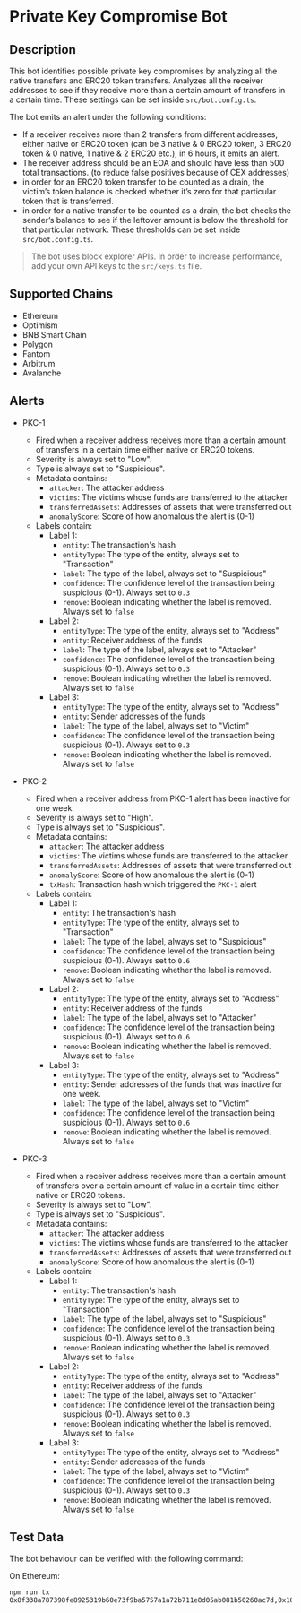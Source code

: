 # Private Key Compromise Bot

## Description

This bot identifies possible private key compromises by analyzing all the native transfers and ERC20 token transfers. Analyzes all the receiver addresses to see if they receive more than a certain amount of transfers in a certain time. These settings can be set inside `src/bot.config.ts`.

The bot emits an alert under the following conditions:

- If a receiver receives more than 2 transfers from different addresses, either native or ERC20 token (can be 3 native & 0 ERC20 token, 3 ERC20 token & 0 native, 1 native & 2 ERC20 etc.), in 6 hours, it emits an alert.
- The receiver address should be an EOA and should have less than 500 total transactions. (to reduce false positives because of CEX addresses)
- in order for an ERC20 token transfer to be counted as a drain, the victim’s token balance is checked whether it’s zero for that particular token that is transferred.
- in order for a native transfer to be counted as a drain, the bot checks the sender’s balance to see if the leftover amount is below the threshold for that particular network. These thresholds can be set inside `src/bot.config.ts`.

> The bot uses block explorer APIs. In order to increase performance, add your own API keys to the `src/keys.ts` file.

## Supported Chains

- Ethereum
- Optimism
- BNB Smart Chain
- Polygon
- Fantom
- Arbitrum
- Avalanche

## Alerts

- PKC-1

  - Fired when a receiver address receives more than a certain amount of transfers in a certain time either native or ERC20 tokens.
  - Severity is always set to "Low".
  - Type is always set to "Suspicious".
  - Metadata contains:
    - `attacker`: The attacker address
    - `victims`: The victims whose funds are transferred to the attacker
    - `transferredAssets`: Addresses of assets that were transferred out
    - `anomalyScore`: Score of how anomalous the alert is (0-1)
  - Labels contain:
    - Label 1:
      - `entity`: The transaction's hash
      - `entityType`: The type of the entity, always set to "Transaction"
      - `label`: The type of the label, always set to "Suspicious"
      - `confidence`: The confidence level of the transaction being suspicious (0-1). Always set to `0.3`
      - `remove`: Boolean indicating whether the label is removed. Always set to `false`
    - Label 2:
      - `entityType`: The type of the entity, always set to "Address"
      - `entity`: Receiver address of the funds
      - `label`: The type of the label, always set to "Attacker"
      - `confidence`: The confidence level of the transaction being suspicious (0-1). Always set to `0.3`
      - `remove`: Boolean indicating whether the label is removed. Always set to `false`
    - Label 3:
      - `entityType`: The type of the entity, always set to "Address"
      - `entity`: Sender addresses of the funds
      - `label`: The type of the label, always set to "Victim"
      - `confidence`: The confidence level of the transaction being suspicious (0-1). Always set to `0.3`
      - `remove`: Boolean indicating whether the label is removed. Always set to `false`

- PKC-2

  - Fired when a receiver address from PKC-1 alert has been inactive for one week.
  - Severity is always set to "High".
  - Type is always set to "Suspicious".
  - Metadata contains:
    - `attacker`: The attacker address
    - `victims`: The victims whose funds are transferred to the attacker
    - `transferredAssets`: Addresses of assets that were transferred out
    - `anomalyScore`: Score of how anomalous the alert is (0-1)
    - `txHash`: Transaction hash which triggered the `PKC-1` alert
  - Labels contain:
    - Label 1:
      - `entity`: The transaction's hash
      - `entityType`: The type of the entity, always set to "Transaction"
      - `label`: The type of the label, always set to "Suspicious"
      - `confidence`: The confidence level of the transaction being suspicious (0-1). Always set to `0.6`
      - `remove`: Boolean indicating whether the label is removed. Always set to `false`
    - Label 2:
      - `entityType`: The type of the entity, always set to "Address"
      - `entity`: Receiver address of the funds
      - `label`: The type of the label, always set to "Attacker"
      - `confidence`: The confidence level of the transaction being suspicious (0-1). Always set to `0.6`
      - `remove`: Boolean indicating whether the label is removed. Always set to `false`
    - Label 3:
      - `entityType`: The type of the entity, always set to "Address"
      - `entity`: Sender addresses of the funds that was inactive for one week.
      - `label`: The type of the label, always set to "Victim"
      - `confidence`: The confidence level of the transaction being suspicious (0-1). Always set to `0.6`
      - `remove`: Boolean indicating whether the label is removed. Always set to `false`

- PKC-3

  - Fired when a receiver address receives more than a certain amount of transfers over a certain amount of value in a certain time either native or ERC20 tokens.
  - Severity is always set to "Low".
  - Type is always set to "Suspicious".
  - Metadata contains:
    - `attacker`: The attacker address
    - `victims`: The victims whose funds are transferred to the attacker
    - `transferredAssets`: Addresses of assets that were transferred out
    - `anomalyScore`: Score of how anomalous the alert is (0-1)
  - Labels contain:
    - Label 1:
      - `entity`: The transaction's hash
      - `entityType`: The type of the entity, always set to "Transaction"
      - `label`: The type of the label, always set to "Suspicious"
      - `confidence`: The confidence level of the transaction being suspicious (0-1). Always set to `0.3`
      - `remove`: Boolean indicating whether the label is removed. Always set to `false`
    - Label 2:
      - `entityType`: The type of the entity, always set to "Address"
      - `entity`: Receiver address of the funds
      - `label`: The type of the label, always set to "Attacker"
      - `confidence`: The confidence level of the transaction being suspicious (0-1). Always set to `0.3`
      - `remove`: Boolean indicating whether the label is removed. Always set to `false`
    - Label 3:
      - `entityType`: The type of the entity, always set to "Address"
      - `entity`: Sender addresses of the funds
      - `label`: The type of the label, always set to "Victim"
      - `confidence`: The confidence level of the transaction being suspicious (0-1). Always set to `0.3`
      - `remove`: Boolean indicating whether the label is removed. Always set to `false`

## Test Data

The bot behaviour can be verified with the following command:

On Ethereum:

```
npm run tx 0x8f338a787398fe8925319b60e73f9ba5757a1a72b711e8d05ab081b50260ac7d,0x10136159d5991dd1ab4e444d9db0d4c750760f9ea3201e78d5697f863b9b945e,0x1ce1ca7053f5c330aa7f167f1d4580855051db05d321a1b0f730391a1ebf09d7
```
